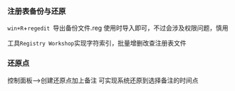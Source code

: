 ### 注册表备份与还原

`win+R`+`regedit `导出备份文件.reg
使用时导入即可，不过会涉及权限问题，慎用

工具`Registry Workshop`实现字符索引，批量增删改查注册表文件

### 还原点
控制面板——>创建还原点加上备注
可实现系统还原到选择备注的时间点
